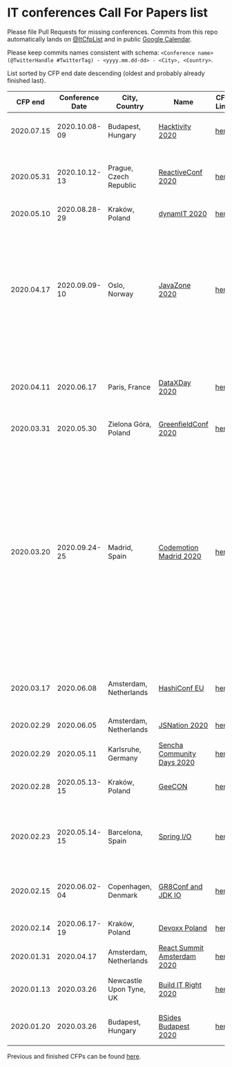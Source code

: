 # IT conferences Call For Papers list

Please file Pull Requests for missing conferences. Commits from this repo automatically lands on [@ItCfpList](https://twitter.com/ItCfpList) and in public [Google Calendar](https://calendar.google.com/calendar?cid=c29mdHdhcmVtaWxsLnBsX3Y4azM0anZoc25jdm5mNjdhdmFyajI4Z3Q4QGdyb3VwLmNhbGVuZGFyLmdvb2dsZS5jb20).

Please keep commits names consistent with schema: `<Conference name> (@TwitterHandle #TwitterTag) - <yyyy.mm.dd-dd> - <City>, <Country>`.

List sorted by CFP end date descending (oldest and probably already finished last).

| CFP end | Conference Date | City, Country | Name | CFP Link | Keywords |
|---------|-----------------|---------------|------|----------|----------|
| 2020.07.15 | 2020.10.08-09 | Budapest, Hungary | [Hacktivity 2020](https://www.hacktivity.com) | [here](https://www.hacktivity.com/call-for-papers) | Computer Security, Cyber Security, Hacking, IoT |
| 2020.05.31 | 2020.10.12-13 | Prague, Czech Republic | [ReactiveConf 2020](https://reactiveconf.com/) | [here](https://blog.reactiveconf.com/reactiveconf-2020-call-for-papers-is-open-356a554b5b57) | JavaScript, Software Development, Frontend, Design, Meta, Web |
| 2020.05.10 | 2020.08.28-29 | Kraków, Poland | [dynamIT 2020](https://dynamit.pro/) | [here](https://dynamit.pro/#call4papers) | Programming, soft skills |
| 2020.04.17 | 2020.09.09-10 | Oslo, Norway | [JavaZone 2020](https://2020.javazone.no/) | [here](https://2020.javazone.no/speakers) | Java, JVM, Languages, Software Architecture, Frontend, Web, DevOps, AI/Machine Learning, Data Engineering, Cloud, Cloud-native, Kubernetes, Microservices, Security, Agile, Digitalisation |
| 2020.04.11 | 2020.06.17 | Paris, France | [DataXDay 2020](https://dataxday.fr/) | [here](https://conference-hall.io/organizer/event/WJyJvxIZ7i0eQjruPKpv) | Data Engineering, ML, AI, Data Architecture, Data Security, Craftsmanship, Streaming Data |
| 2020.03.31 | 2020.05.30 | Zielona Góra, Poland | [GreenfieldConf 2020](https://GreenfieldConf.pl/) | [here](https://GreenfieldConf.pl/cfp.html) | Craftsmanship, Versatile |
| 2020.03.20 | 2020.09.24-25 | Madrid, Spain | [Codemotion Madrid 2020](https://extra.codemotion.com/ma20ce-callforpapers/) | [here](https://speaker.codemotionworld.com/c4p.php) | JavaScript, Frontend,Design UX/UI, Languages, Game Dev, Mobile, Software Architectures, Java, DevOps, Cloud, Kubernetes, Microservices, Cybersecurity, Rust, Quantum, Blockchain, Voice & Digital Assistants, AI/Machine Learning, IoT, AR/XR/MR, Diversity & Inclusion, Inspirational, IT Careers, Agile, Ethics,  Green Tech |
| 2020.03.17 | 2020.06.08 | Amsterdam, Netherlands | [HashiConf EU](https://hashiconf.com/eu/) | [here](https://sessionize.com/hashiconf-eu-2020/) | Infrastructure-as-Code, Cloud Operating Model, Cloud-native |
| 2020.02.29 | 2020.06.05 | Amsterdam, Netherlands | [JSNation 2020](https://jsnation.com) | [here](https://forms.gle/2m28pfb9ZpPFAShR7) | JavaScript, TypeScript, Front-end 
| 2020.02.29 | 2020.05.11 | Karlsruhe, Germany | [Sencha Community Days 2020](https://sencha-community-days.de) | [here](https://sencha-community-days.de/cfp) | ExtJS, Sencha, JavaScript, Web |
| 2020.02.28 | 2020.05.13-15 | Kraków, Poland | [GeeCON](https://2020.geecon.org/) | [here](https://2020.geecon.org/cfp/) | Java, JVM, architecture, craftsmanship, mobile |
| 2020.02.23 | 2020.05.14-15 | Barcelona, Spain | [Spring I/O](https://2020.springio.net) | [here](https://www.papercall.io/springio20) | Spring Framework, Spring Boot, JVM, Cloud, Microservices, Web, Reactive, Kotlin... |
| 2020.02.15 | 2020.06.02-04 | Copenhagen, Denmark | [GR8Conf and JDK IO](https://gr8conf.eu/) | [here](https://cfp.gr8conf.org/) | Java & Groovy, Microservices, Web, Big Data, Architecture, Cloud, ... |
| 2020.02.14 | 2020.06.17-19 | Kraków, Poland | [Devoxx Poland](http://devoxx.pl/) | [here](https://devoxxpl20.cfp.dev/) | Java, Web, Big Data, Architecture, ... |
| 2020.01.31 | 2020.04.17 | Amsterdam, Netherlands | [React Summit Amsterdam 2020](https://reactsummit.com) | [here](https://docs.google.com/forms/d/e/1FAIpQLSf1gJZym7y79DcqFyG6sZ6-uoxDBnczD0pI7JGcXySwVZ6MfQ/viewform) | React, React Native, GraphQL |
| 2020.01.13 | 2020.03.26 | Newcastle Upon Tyne, UK | [Build IT Right 2020](https://bitrconf.org/) | [here](https://www.cognitoforms.com/BeaconHouseEvents/BuildITRight2020CallForPapers) | Software Development, Architecture, Agile |
| 2020.01.20 | 2020.03.26 | Budapest, Hungary | [BSides Budapest 2020](https://2020.bsidesbud.com/) | [here](https://forms.gle/rUBbYDCgdGKExxYW9) | Computer Security, Cyber Security, Hacking, IoT |

Previous and finished CFPs can be found [here](FINISHED.md).
